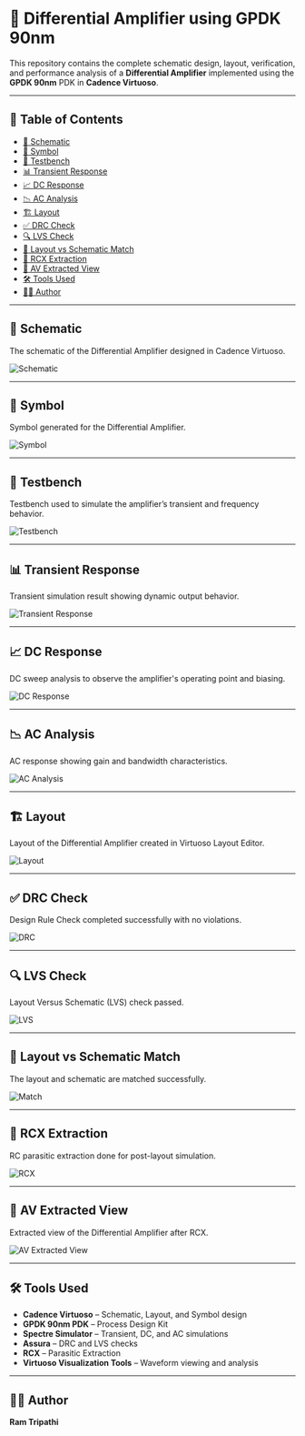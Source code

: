 # 📘 Differential Amplifier using GPDK 90nm

This repository contains the complete schematic design, layout, verification, and performance analysis of a **Differential Amplifier** implemented using the **GPDK 90nm** PDK in **Cadence Virtuoso**.

---

## 📂 Table of Contents

- [🔧 Schematic](#-schematic)
- [📐 Symbol](#-symbol)
- [🧪 Testbench](#-testbench)
- [📊 Transient Response](#-transient-response)
- [📈 DC Response](#-dc-response)
- [📉 AC Analysis](#-ac-analysis)
- [🏗️ Layout](#-layout)
- [✅ DRC Check](#-drc-check)
- [🔍 LVS Check](#-lvs-check)
- [🧩 Layout vs Schematic Match](#-layout-vs-schematic-match)
- [🧠 RCX Extraction](#-rcx-extraction)
- [📡 AV Extracted View](#-av-extracted-view)
- [🛠️ Tools Used](#-tools-used)
- [👨‍💻 Author](#-author)

---

## 🔧 Schematic

The schematic of the Differential Amplifier designed in Cadence Virtuoso.

![Schematic](Differential_Amplifier_Schematic.png)

---

## 📐 Symbol

Symbol generated for the Differential Amplifier.

![Symbol](Differential_Amp_Symbol.png)

---

## 🧪 Testbench

Testbench used to simulate the amplifier’s transient and frequency behavior.

![Testbench](Differential_Amp_TB.png)

---

## 📊 Transient Response

Transient simulation result showing dynamic output behavior.

![Transient Response](Transient_Response_Diff_Amp.png)

---

## 📈 DC Response

DC sweep analysis to observe the amplifier's operating point and biasing.

![DC Response](Differential_Amp_DC_Response.png)

---

## 📉 AC Analysis

AC response showing gain and bandwidth characteristics.

![AC Analysis](Diff_Amplifier_AC_Analysis.png)

---

## 🏗️ Layout

Layout of the Differential Amplifier created in Virtuoso Layout Editor.

![Layout](Layout_Diff_Amplifier.png)

---

## ✅ DRC Check

Design Rule Check completed successfully with no violations.

![DRC](Diff_Amp_NO_DRC.png)

---

## 🔍 LVS Check

Layout Versus Schematic (LVS) check passed.

![LVS](LVS_Run_Diff_Amp.png)

---

## 🧩 Layout vs Schematic Match

The layout and schematic are matched successfully.

![Match](Layout_and_schematic_match__Diff_amp.png)

---

## 🧠 RCX Extraction

RC parasitic extraction done for post-layout simulation.

![RCX](RCX_Run_Diff_Amplifier.png)

---

## 📡 AV Extracted View

Extracted view of the Differential Amplifier after RCX.

![AV Extracted View](AV_Extraccted_view_Diff_Amplifier.png)

---

## 🛠️ Tools Used

- **Cadence Virtuoso** – Schematic, Layout, and Symbol design  
- **GPDK 90nm PDK** – Process Design Kit  
- **Spectre Simulator** – Transient, DC, and AC simulations  
- **Assura** – DRC and LVS checks  
- **RCX** – Parasitic Extraction  
- **Virtuoso Visualization Tools** – Waveform viewing and analysis  

---

## 👨‍💻 Author

**Ram Tripathi**  


